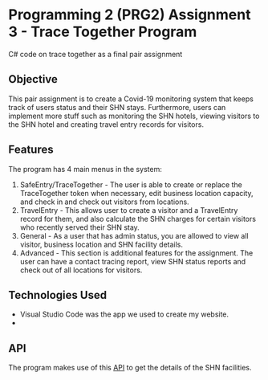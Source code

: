 # Programming 2 (PRG2) Assignment 3 - Trace Together Program
C# code on trace together as a final pair assignment

## Objective
This pair assignment is to create a Covid-19 monitoring system that keeps track of users status and their SHN stays. Furthermore, users can implement more stuff
such as monitoring the SHN hotels, viewing visitors to the SHN hotel and creating travel entry records for visitors. 

## Features
The program has 4 main menus in the system:
1. SafeEntry/TraceTogether - The user is able to create or replace the TraceTogether token when necessary, edit business location capacity, and check in 
and check out visitors from locations.
2. TravelEntry - This allows user to create a visitor and a TravelEntry record for them, and also calculate the SHN charges for certain visitors who recently served their 
SHN stay.
3. General - As a user that has admin status, you are allowed to view all visitor, business location and SHN facility details.
4. Advanced - This section is additional features for the assignment. The user can have a contact tracing report, view SHN status reports and check out of all locations 
for visitors.

## Technologies Used
- Visual Studio Code was the app we used to create my website.
- 

## API
The program makes use of this [API](https://covidmonitoringapiprg2.azurewebsites.net/facility) to get the details of the SHN facilities.

